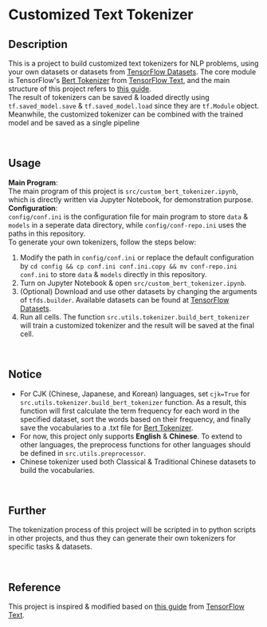 # **Customized Text Tokenizer**

## **Description**
This is a project to build customized text tokenizers for NLP problems, using your own datasets or datasets from [TensorFlow Datasets](https://www.tensorflow.org/datasets/overview). The core module is TensorFlow's [Bert Tokenizer](https://www.tensorflow.org/text/api_docs/python/text/BertTokenizer) from [TensorFlow Text](https://www.tensorflow.org/text/api_docs/python/text), and the main structure of this project refers to [this guide](https://www.tensorflow.org/text/guide/subwords_tokenizer#customization_and_export).<br>
The result of tokenizers can be saved & loaded directly using `tf.saved_model.save` & `tf.saved_model.load` since they are `tf.Module` object. Meanwhile, the customized tokenizer can be combined with the trained model and be saved as a single pipeline<br>

<br>

## **Usage**
**Main Program**: <br>
The main program of this project is `src/custom_bert_tokenizer.ipynb`, which is directly written via Jupyter Notebook, for demonstration purpose. <br>
**Configuration**: <br>
`config/conf.ini` is the configuration file for main program to store `data` & `models` in a seperate data directory, while `config/conf-repo.ini` uses the paths in this repository.<br>
To generate your own tokenizers, follow the steps below:
1. Modify the path in `config/conf.ini` or replace the default configuration by `cd config && cp conf.ini conf.ini.copy && mv conf-repo.ini conf.ini` to store `data` & `models` directly in this repository.
2. Turn on Jupyter Notebook & open `src/custom_bert_tokenizer.ipynb`.
3. (Optional) Download and use other datasets by changing the arguments of `tfds.builder`. Available datasets can be found at [TensorFlow Datasets](https://www.tensorflow.org/datasets/catalog/wikipedia).
4. Run all cells. The function `src.utils.tokenizer.build_bert_tokenizer` will train a customized tokenizer and the result will be saved at the final cell.  

<br>

## **Notice**
* For CJK (Chinese, Japanese, and Korean) languages, set `cjk=True` for `src.utils.tokenizer.build_bert_tokenizer` function. As a result, this function will first calculate the term frequency for each word in the specified dataset, sort the words based on their frequency, and finally save the vocabularies to a .txt file for [Bert Tokenizer](https://www.tensorflow.org/text/api_docs/python/text/BertTokenizer). <br>
* For now, this project only supports **English** & **Chinese**. To extend to other languages, the preprocess functions for other languages should be defined in `src.utils.preprocessor`.
* Chinese tokenizer used both Classical & Traditional Chinese datasets to build the vocabularies.  
  
<br>

## **Further**
The tokenization process of this project will be scripted in to python scripts in other projects, and thus they can generate their own tokenizers for specific tasks & datasets.

<br>

## **Reference**
This project is inspired & modified based on [this guide](https://www.tensorflow.org/text/guide/subwords_tokenizer#customization_and_export) from [TensorFlow Text](https://www.tensorflow.org/text/api_docs/python/text).
